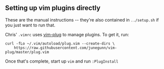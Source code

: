 ## Setting up vim plugins directly

These are the manual instructions -- they're also contained in `../setup.sh` if you just want to run that.

Chris' `.vimrc` uses [vim-plug](https://github.com/junegunn/vim-plug) to manage plugins. To get it, run:

```
curl -fLo ~/.vim/autoload/plug.vim --create-dirs \
    https://raw.githubusercontent.com/junegunn/vim-plug/master/plug.vim
```

Once that's complete, start up `vim` and run `:PlugInstall`

